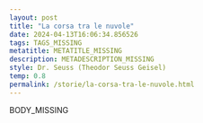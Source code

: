 ```yaml
---
layout: post
title: "La corsa tra le nuvole"
date: 2024-04-13T16:06:34.856526
tags: TAGS_MISSING
metatitle: METATITLE_MISSING
description: METADESCRIPTION_MISSING
style: Dr. Seuss (Theodor Seuss Geisel)
temp: 0.8
permalink: /storie/la-corsa-tra-le-nuvole.html
---
```

BODY\_MISSING

        